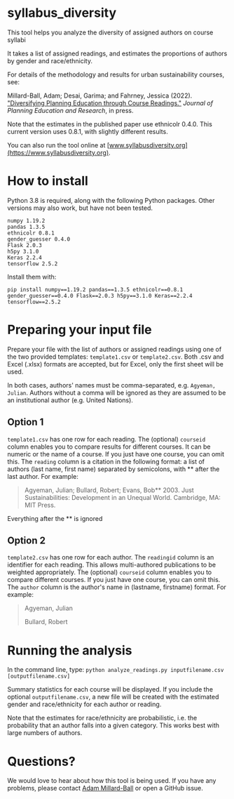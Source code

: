 # syllabus_diversity
This tool helps you analyze the diversity of assigned authors on course syllabi

It takes a list of assigned readings, and estimates the proportions of authors by gender and race/ethnicity.

For details of the methodology and results for urban sustainability courses, see:

Millard-Ball, Adam; Desai, Garima; and Fahrney, Jessica (2022). ["Diversifying Planning Education through Course Readings."](https://doi.org/10.1177%2F0739456X211001936) *Journal of Planning Education and Research*, in press.

Note that the estimates in the published paper use ethnicolr 0.4.0. This current version uses 0.8.1, with slightly different results.

You can also run the tool online at [www.syllabusdiversity.org](https://www.syllabusdiversity.org).

# How to install
Python 3.8 is required, along with the following Python packages. Other versions may also work, but have not been tested. 

```
numpy 1.19.2
pandas 1.3.5
ethnicolr 0.8.1
gender_guesser 0.4.0
Flask 2.0.3
h5py 3.1.0
Keras 2.2.4
tensorflow 2.5.2
```

Install them with:

`pip install numpy==1.19.2 pandas==1.3.5 ethnicolr==0.8.1 gender_guesser==0.4.0 Flask==2.0.3 h5py==3.1.0 Keras==2.2.4 tensorflow==2.5.2`

# Preparing your input file
Prepare your file with the list of authors or assigned readings using one of the two provided templates: `template1.csv` or `template2.csv`. Both .csv and Excel (.xlsx) formats are accepted, but for Excel, only the first sheet will be used.

In both cases, authors' names must be comma-separated, e.g. `Agyeman, Julian`. Authors without a comma will be ignored as they are assumed to be an institutional author (e.g. United Nations). 

## Option 1
`template1.csv` has one row for each reading. The (optional) `courseid` column enables you to compare results for different courses. It can be numeric or the name of a course. If you just have one course, you can omit this. The `reading` column is a citation in the following format: a list of authors (last name, first name) separated by semicolons, with ** after the last author. For example:

> Agyeman, Julian; Bullard, Robert; Evans, Bob** 2003. Just Sustainabilities: Development in an Unequal World. Cambridge, MA: MIT Press.

Everything after the ** is ignored

## Option 2
`template2.csv` has one row for each author. The `readingid` column is an identifier for each reading. This allows multi-authored publications to be weighted appropriately. The (optional) `courseid` column enables you to compare different courses. If you just have one course, you can omit this. The `author` column is the author's name in (lastname, firstname) format. For example:

> Agyeman, Julian
>
> Bullard, Robert

# Running the analysis
In the command line, type:
`python analyze_readings.py inputfilename.csv [outputfilename.csv]`

Summary statistics for each course will be displayed. If you include the optional `outputfilename.csv`, a new file will be created with the estimated gender and race/ethnicity for each author or reading.

Note that the estimates for race/ethnicity are probabilistic, i.e. the probability that an author falls into a given category. This works best with large numbers of authors.

# Questions?
We would love to hear about how this tool is being used. If you have any problems, please contact [Adam Millard-Ball](https://millardball.its.ucla.edu) or open a GitHub issue.
